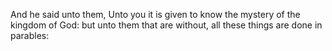 And he said unto them, Unto you it is given to know the mystery of the kingdom of God: but unto them that are without, all these things are done in parables:
